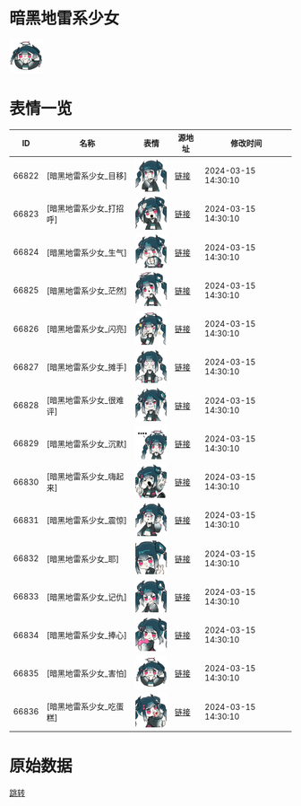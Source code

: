# 暗黑地雷系少女

<img src="./cover.png" height="60" alt="cover" />

# 表情一览

|ID|名称|表情|源地址|修改时间|
|----|----|----|----|----|
|66822|[暗黑地雷系少女_目移]|<img src="./pic/066822_%5B暗黑地雷系少女_目移%5D.png" height="60" alt="目移"/>|[链接](https://i0.hdslb.com/bfs/garb/bf37c99499c31fd69eaa1c0e551c1f312f265903.png)|2024-03-15 14:30:10|
|66823|[暗黑地雷系少女_打招呼]|<img src="./pic/066823_%5B暗黑地雷系少女_打招呼%5D.png" height="60" alt="打招呼"/>|[链接](https://i0.hdslb.com/bfs/garb/05af027d9aa02a7140ce9c6c6a67e65105be19a9.png)|2024-03-15 14:30:10|
|66824|[暗黑地雷系少女_生气]|<img src="./pic/066824_%5B暗黑地雷系少女_生气%5D.png" height="60" alt="生气"/>|[链接](https://i0.hdslb.com/bfs/garb/2d1a007200699b75782bac997549e1ded56cbcf0.png)|2024-03-15 14:30:10|
|66825|[暗黑地雷系少女_茫然]|<img src="./pic/066825_%5B暗黑地雷系少女_茫然%5D.png" height="60" alt="茫然"/>|[链接](https://i0.hdslb.com/bfs/garb/58777d3c6cac5e8e533260d8720f88fb60b163c5.png)|2024-03-15 14:30:10|
|66826|[暗黑地雷系少女_闪亮]|<img src="./pic/066826_%5B暗黑地雷系少女_闪亮%5D.png" height="60" alt="闪亮"/>|[链接](https://i0.hdslb.com/bfs/garb/e2937e57b912dba5f76466f2655722bb90083893.png)|2024-03-15 14:30:10|
|66827|[暗黑地雷系少女_摊手]|<img src="./pic/066827_%5B暗黑地雷系少女_摊手%5D.png" height="60" alt="摊手"/>|[链接](https://i0.hdslb.com/bfs/garb/8bcf460c154f54463c87087863f84feeaaf1a2fe.png)|2024-03-15 14:30:10|
|66828|[暗黑地雷系少女_很难评]|<img src="./pic/066828_%5B暗黑地雷系少女_很难评%5D.png" height="60" alt="很难评"/>|[链接](https://i0.hdslb.com/bfs/garb/d443ee9ed99e6e438aa9388ce070a681c76ade25.png)|2024-03-15 14:30:10|
|66829|[暗黑地雷系少女_沉默]|<img src="./pic/066829_%5B暗黑地雷系少女_沉默%5D.png" height="60" alt="沉默"/>|[链接](https://i0.hdslb.com/bfs/garb/d20e7a35f5ece4e9a668f2038adc908cf8963215.png)|2024-03-15 14:30:10|
|66830|[暗黑地雷系少女_嗨起来]|<img src="./pic/066830_%5B暗黑地雷系少女_嗨起来%5D.png" height="60" alt="嗨起来"/>|[链接](https://i0.hdslb.com/bfs/garb/f83101959ccc377c4397d5aaf361983704ba69e1.png)|2024-03-15 14:30:10|
|66831|[暗黑地雷系少女_震惊]|<img src="./pic/066831_%5B暗黑地雷系少女_震惊%5D.png" height="60" alt="震惊"/>|[链接](https://i0.hdslb.com/bfs/garb/297b463b8864fa5f7c1acc8f77ff43d7373f0e4d.png)|2024-03-15 14:30:10|
|66832|[暗黑地雷系少女_耶]|<img src="./pic/066832_%5B暗黑地雷系少女_耶%5D.png" height="60" alt="耶"/>|[链接](https://i0.hdslb.com/bfs/garb/64065f4c3f9e65c29614332d202e9cbc11813efd.png)|2024-03-15 14:30:10|
|66833|[暗黑地雷系少女_记仇]|<img src="./pic/066833_%5B暗黑地雷系少女_记仇%5D.png" height="60" alt="记仇"/>|[链接](https://i0.hdslb.com/bfs/garb/5650df63f6daab90f7329036012416ad0f102ee0.png)|2024-03-15 14:30:10|
|66834|[暗黑地雷系少女_捧心]|<img src="./pic/066834_%5B暗黑地雷系少女_捧心%5D.png" height="60" alt="捧心"/>|[链接](https://i0.hdslb.com/bfs/garb/2d38a185f5e66d22268dbb5c01c2c4a904d9e771.png)|2024-03-15 14:30:10|
|66835|[暗黑地雷系少女_害怕]|<img src="./pic/066835_%5B暗黑地雷系少女_害怕%5D.png" height="60" alt="害怕"/>|[链接](https://i0.hdslb.com/bfs/garb/cd9fbd288f864f3d003c6c30046273cfd536fce8.png)|2024-03-15 14:30:10|
|66836|[暗黑地雷系少女_吃蛋糕]|<img src="./pic/066836_%5B暗黑地雷系少女_吃蛋糕%5D.png" height="60" alt="吃蛋糕"/>|[链接](https://i0.hdslb.com/bfs/garb/8b41f63ab67a21418e4a810cbd549d49ac4063cb.png)|2024-03-15 14:30:10|

# 原始数据

[跳转](./raw.json)

